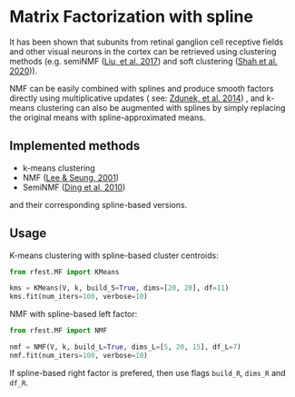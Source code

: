 # Matrix Factorization with spline

It has been shown that subunits from retinal ganglion cell receptive fields and other visual neurons in the cortex can
be retrieved using clustering methods (e.g.
semiNMF ([Liu, et al. 2017](https://www.nature.com/articles/s41467-017-00156-9)) and soft
clustering ([Shah et al. 2020](https://elifesciences.org/articles/45743))).

NMF can be easily combined with splines and produce smooth factors directly using multiplicative updates (
see: [Zdunek, et al. 2014](https://www.researchgate.net/profile/Rafal_Zdunek2/publication/274899525_B-Spline_Smoothing_of_Feature_Vectors_in_Nonnegative_Matrix_Factorization/links/553156010cf2f2a588ad4947/B-Spline-Smoothing-of-Feature-Vectors-in-Nonnegative-Matrix-Factorization.pdf))
, and k-means clustering can also be augmented with splines by simply replacing the original means with
spline-approximated means.

## Implemented methods

* k-means clustering
* NMF ([Lee & Seung, 2001](https://papers.nips.cc/paper/1861-algorithms-for-non-negative-matrix-factorization.pdf))
* SemiNMF ([Ding et al, 2010](https://people.eecs.berkeley.edu/~jordan/papers/ding-li-jordan-pami.pdf))

and their corresponding spline-based versions.

## Usage

K-means clustering with spline-based cluster centroids:

```python
from rfest.MF import KMeans

kms = KMeans(V, k, build_S=True, dims=[20, 20], df=11)
kms.fit(num_iters=100, verbose=10)

```

NMF with spline-based left factor:

```python
from rfest.MF import NMF

nmf = NMF(V, k, build_L=True, dims_L=[5, 20, 15], df_L=7)
nmf.fit(num_iters=100, verbose=10)

```

If spline-based right factor is prefered, then use flags `build_R`, `dims_R` and `df_R`. 
